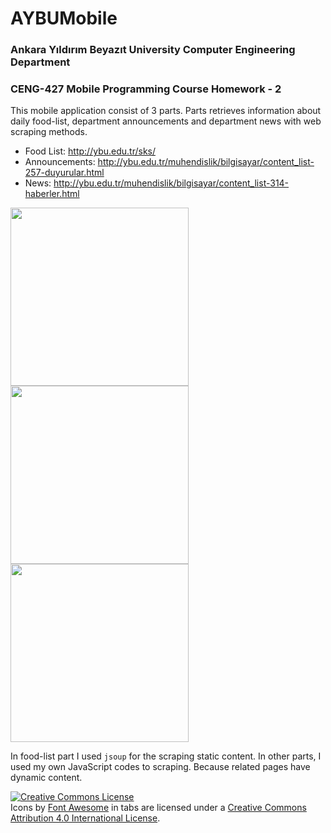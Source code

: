 # AYBUMobile
### Ankara Yıldırım Beyazıt University Computer Engineering Department
### CENG-427 Mobile Programming Course Homework - 2

This mobile application consist of 3 parts. Parts retrieves information about daily food-list, department announcements and department news with web scraping methods.
- Food List: http://ybu.edu.tr/sks/
- Announcements: http://ybu.edu.tr/muhendislik/bilgisayar/content_list-257-duyurular.html
- News: http://ybu.edu.tr/muhendislik/bilgisayar/content_list-314-haberler.html


<p float="left">
  <img src="https://github.com/sergeantavan/aybumobile/raw/master/food.png" width="285" />
  <img src="https://github.com/sergeantavan/aybumobile/raw/master/announcements.png" width="285" /> 
  <img src="https://github.com/sergeantavan/aybumobile/raw/master/news.png" width="285" />
</p

In food-list part I used ```jsoup``` for the scraping static content.
In other parts, I used my own JavaScript codes to scraping. Because related pages have dynamic content.


<a rel="license" href="http://creativecommons.org/licenses/by/4.0/"><img alt="Creative Commons License" style="border-width:0" src="https://i.creativecommons.org/l/by/4.0/88x31.png" /></a><br />Icons by <a href="https://fontawesome.com/">Font Awesome</a>
 in tabs are licensed under a <a rel="license" href="http://creativecommons.org/licenses/by/4.0/">Creative Commons Attribution 4.0 International License</a>.

